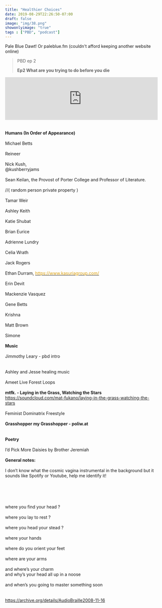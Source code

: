 ```yaml
---
title: "Healthier Choices"
date: 2019-08-29T22:26:50-07:00
draft: false
image: "img/38.png"
showonlyimage: "true"
tags : ["PBD", "podcast"]
---
```


Pale Blue Dawt! Or paleblue.fm (couldn't afford keeping another website online)

<!--more-->

> PBD ep 2 <div><b>Ep2 What are you trying to do before you die </b></div>

<iframe src="https://archive.org/embed/Ep2WhatDoYouDoToRelax" width="500" height="140" frameborder="0" webkitallowfullscreen="true" mozallowfullscreen="true" allowfullscreen></iframe>


<div><b><br></b></div>
<div><br></div>
<div><b>Humans (In Order of Appearance)</b><br></div>
<div><br></div>
<div>Michael Betts </div>
<div><br></div>
<div>Reineer </div>
<div><br></div>
<div>Nick Kush,</div>
<div>@kushberryjams</div>
<div><br></div>
<div>Sean Keilan, the Provost of Porter College and Professor of Literature.</div>
<div><br></div>
<div>//( random person private property )</div>
<div><br></div>
<div>Tamar Weir</div>
<div><br></div>
<div>Ashley Keith </div>
<div><br></div>
<div>Katie Shubat </div>
<div><br></div>
<div>Brian Eurice  </div>
<div><br></div>
<div>Adrienne Lundry </div>
<div><br></div>
<div>Celia Wrath</div>
<div><br></div>
<div>Jack Rogers</div>
<div><br></div>
<div>Ethan Durram, <u><font color="#DCA00D">https://www.kasuriagroup.com/</font></u><br></div>
<div><br></div>
<div>Erin Devit </div>
<div><br></div>
<div>Mackenzie Vasquez</div>
<div><br></div>
<div>Gene Betts </div>
<div><br></div>
<div>Krishna </div>
<div><br></div>
<div>Matt Brown</div>
<div><br></div>
<div>Simone </div>
<div><br></div>
<div><b>Music </b><br></div>
<div><br></div>
<div>Jimmothy Leary - pbd intro </div>
<div><br></div>
<div><br></div>
<div>Ashley and Jesse healing music</div>
<div><br></div>
<div>Ameet Live Forest Loops </div>
<div><br></div>
<div><b>mtfk. - Laying in the Grass, Watching the Stars</b></div>
<div><u>https://soundcloud.com/mat-fukano/laying-in-the-grass-watching-the-stars</u><br></div>
<div><br></div>
<div>Feminist Dominatrix Freestyle  </div>
<div><br></div>
<div><b>Grasshopper my Grasshopper - </b><b>poliw.at</b><b> </b></div>
<div><b><br></b></div>
<div><b><br></b></div>
<div><b>Poetry</b><br></div>
<div><br></div>
<div>I’d Pick More Daisies by Brother Jeremiah</div>
<div><br></div>
<div><b>General notes:</b></div>
<div><b><br></b></div>
<div>I don’t know what the cosmic vagina instrumental in the background but it sounds like Spotify or Youtube, help me identify it!  </div>
<div><br></div>
<div><br></div>
<div><br></div>
<div><br></div>
<div><br></div>
<div>where you find your head  ?</div>
<div><br></div>
<div>where you lay to rest ? </div>
<div><br></div>
<div>where you head your stead ? </div>
<div><br></div>
<div>where your hands </div>
<div><br></div>
<div>where do you orient your feet </div>
<div><br></div>
<div>where are your arms </div>
<div><br></div>
<div>and where’s your charm </div>
<div> </div>
<div>and why’s your head all up in a noose </div>
<div><br></div>
<div>and when’s you going to master something soon </div>
<div><br></div>
<div><br></div>
<div><u>https://archive.org/details/AudioBraille2008-11-16</u></div>
